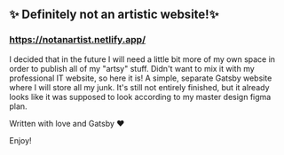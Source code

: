 ## :sparkles: Definitely not an artistic website!:sparkles:
### https://notanartist.netlify.app/

I decided that in the future I will need a little bit more of my own space in order to publish all of my "artsy" stuff. Didn't want to mix it with my professional IT website, so here it is! A simple, separate Gatsby website where I will store all my junk. It's still not entirely finished, but it already looks like it was supposed to look according to my master design figma plan.

Written with love and Gatsby :heart:

Enjoy!
